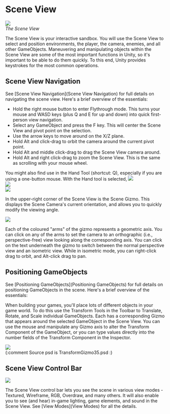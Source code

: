 Scene View
==========


![](http://docwiki.hq.unity3d.com/uploads/Main/Editor-Scene.png)  
_The <span class=keyword>Scene View</span>_

The <span class=keyword>Scene View</span> is your interactive sandbox. You will use the Scene View to select and position environments, the player, the camera, enemies, and all other <span class=keyword>GameObjects</span>. Maneuvering and manipulating objects within the Scene View are some of the most important functions in Unity, so it's important to be able to do them quickly. To this end, Unity provides keystrokes for the most common operations.


Scene View Navigation
---------------------

See [Scene View Navigation](Scene View Navigation) for full details on navigating the scene view. Here's a brief overview of the essentials:

* Hold the right mouse button to enter <span class=keyword>Flythrough</span> mode.  This turns your mouse and <span class=menu>WASD</span> keys (plus <span class=menu>Q</span> and <span class=menu>E</span> for up and down) into quick first-person view navigation.
* Select any GameObject and press the <span class=menu>F</span> key.  This will center the Scene View and pivot point on the selection.
* Use the arrow keys to move around on the X/Z plane.
* Hold <span class=menu>Alt</span> and click-drag to orbit the camera around the current pivot point.
* Hold <span class=menu>Alt</span> and middle click-drag to drag the Scene View camera around.
* Hold <span class=menu>Alt</span> and right click-drag to zoom the Scene View. This is the same as scrolling with your mouse wheel.

You might also find use in the <span class=keyword>Hand Tool</span> (shortcut: <span class=menu>Q</span>), especially if you are using a one-button mouse. With the Hand tool is selected,
![](http://docwiki.hq.unity3d.com/uploads/Main/UI-ViewTool.png)  
![](http://docwiki.hq.unity3d.com/uploads/Main/Editor-EyeTool.png)  
![](http://docwiki.hq.unity3d.com/uploads/Main/Editor-ZoomTool.png)  

In the upper-right corner of the Scene View is the <span class=keyword>Scene Gizmo</span>.  This displays the Scene Camera's current orientation, and allows you to quickly modify the viewing angle.

![](http://docwiki.hq.unity3d.com/uploads/Main/SceneGizmo40.png)  

Each of the coloured "arms" of the gizmo represents a geometric axis. You can click on any of the arms to set the camera to an orthographic (i.e., perspective-free) view looking along the corresponding axis. You can click on the text underneath the gizmo to switch between the normal perspective view and an isometric view. While in isometric mode, you can right-click drag to orbit, and Alt-click drag to pan.


Positioning GameObjects
-----------------------

See [Positioning GameObjects](Positioning GameObjects) for full details on positioning GameObjects in the scene. Here's a brief overview of the essentials:

When building your games, you'll place lots of different objects in your game world.  To do this use the Transform Tools in the Toolbar to Translate, Rotate, and Scale individual GameObjects.  Each has a corresponding Gizmo that appears around the selected GameObject in the Scene View.  You can use the mouse and manipulate any Gizmo axis to alter the <span class=keyword>Transform</span> Component of the GameObject, or you can type values directly into the number fields of the Transform Component in the Inspector.

![](http://docwiki.hq.unity3d.com/uploads/Main/TransformGizmo35.png)  
(:comment Source psd is TransformGizmo35.psd :)


Scene View Control Bar
----------------------


![](http://docwiki.hq.unity3d.com/uploads/Main/SceneViewControlBar.png)  

The Scene View control bar lets you see the scene in various view modes - Textured, Wireframe, RGB, Overdraw, and many others. It will also enable you to see (and hear) in-game lighting, game elements, and sound in the Scene View. See [View Modes](View Modes) for all the details.
